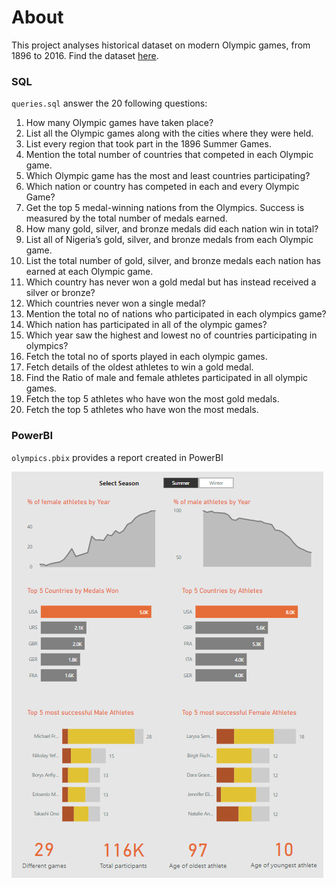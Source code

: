 # About
This project analyses historical dataset on modern Olympic games, from 1896 to 2016. Find the dataset [here](https://www.kaggle.com/datasets/heesoo37/120-years-of-olympic-history-athletes-and-results).

### SQL
`queries.sql` answer the 20 following questions:
1. How many Olympic games have taken place?
2. List all the Olympic games along with the cities where they were held.
3. List every region that took part in the 1896 Summer Games.
4. Mention the total number of countries that competed in each Olympic game.
5. Which Olympic game has the most and least countries participating?
6. Which nation or country has competed in each and every Olympic Game?
7. Get the top 5 medal-winning nations from the Olympics. Success is measured by the total number of medals earned.
8. How many gold, silver, and bronze medals did each nation win in total?
9. List all of Nigeria’s gold, silver, and bronze medals from each Olympic game.
10. List the total number of gold, silver, and bronze medals each nation has earned at each Olympic game.
11. Which country has never won a gold medal but has instead received a silver or bronze?
12. Which countries never won a single medal?
13. Mention the total no of nations who participated in each olympics game?
14. Which nation has participated in all of the olympic games?
15. Which year saw the highest and lowest no of countries participating in olympics?
16. Fetch the total no of sports played in each olympic games.
17. Fetch details of the oldest athletes to win a gold medal.
18. Find the Ratio of male and female athletes participated in all olympic games.
19. Fetch the top 5 athletes who have won the most gold medals.
20. Fetch the top 5 athletes who have won the most medals.

### PowerBI
`olympics.pbix` provides a report created in PowerBI

![PowerBI_report](../screenshots/report.png)